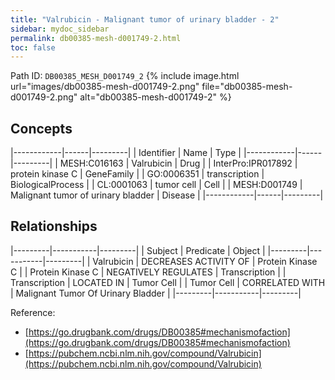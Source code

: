 ```yaml
---
title: "Valrubicin - Malignant tumor of urinary bladder - 2"
sidebar: mydoc_sidebar
permalink: db00385-mesh-d001749-2.html
toc: false 
---
```



Path ID: `DB00385_MESH_D001749_2`
{% include image.html url="images/db00385-mesh-d001749-2.png" file="db00385-mesh-d001749-2.png" alt="db00385-mesh-d001749-2" %}

## Concepts

|------------|------|---------|
| Identifier | Name | Type    |
|------------|------|---------|
| MESH:C016163 | Valrubicin | Drug |
| InterPro:IPR017892 | protein kinase C | GeneFamily |
| GO:0006351 | transcription | BiologicalProcess |
| CL:0001063 | tumor cell | Cell |
| MESH:D001749 | Malignant tumor of urinary bladder | Disease |
|------------|------|---------|

## Relationships

|---------|-----------|---------|
| Subject | Predicate | Object  |
|---------|-----------|---------|
| Valrubicin | DECREASES ACTIVITY OF | Protein Kinase C |
| Protein Kinase C | NEGATIVELY REGULATES | Transcription |
| Transcription | LOCATED IN | Tumor Cell |
| Tumor Cell | CORRELATED WITH | Malignant Tumor Of Urinary Bladder |
|---------|-----------|---------|

Reference: 
  - [https://go.drugbank.com/drugs/DB00385#mechanismofaction](https://go.drugbank.com/drugs/DB00385#mechanismofaction)
  - [https://pubchem.ncbi.nlm.nih.gov/compound/Valrubicin](https://pubchem.ncbi.nlm.nih.gov/compound/Valrubicin)
